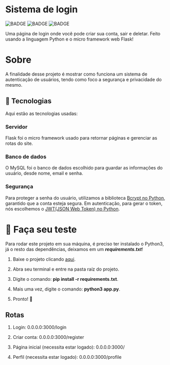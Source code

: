 # **Sistema de login**
![BADGE](https://img.shields.io/badge/Made%20with-Python-blue?style=for-the-badge&logo=Python)
![BADGE](https://img.shields.io/badge/Flask-000000?style=for-the-badge&logo=flask&logoColor=white)
![BADGE](https://img.shields.io/badge/MySQL-00000F?style=for-the-badge&logo=mysql&logoColor=white)

Uma página de login onde você pode criar sua conta, sair e deletar. Feito usando a linguagem Python e o micro framework web Flask!

# **Sobre**

A finalidade desse projeto é mostrar como funciona um sistema de autenticação de usuários, tendo como foco a segurança e privacidade do mesmo.

## **🚀 Tecnologias**

Aqui estão as tecnologias usadas:

### **Servidor**

Flask foi o micro framework usado para retornar páginas e gerenciar as rotas do site.

### **Banco de dados**

O MySQL foi o banco de dados escolhido para guardar as informações do usuário, desde nome, email e senha.

### **Segurança**

Para proteger a senha do usuário, utilizamos a biblioteca [Bcrypt no Python](https://pypi.org/project/bcrypt/), garantido que a conta esteja segura. Em autenticação, para gerar o token, nós escolhemos
o [JWT(JSON Web Token) no Python](https://pyjwt.readthedocs.io/en/stable/).

# **🔧 Faça seu teste**

Para rodar este projeto em sua máquina, é preciso ter instalado o Python3, já o resto das dependências, deixamos em um ***requirements.txt***!

1. Baixe o projeto clicando [aqui](https://github.com/jaedsonpys/Sistema-de-Login/archive/refs/heads/master.zip).

2. Abra seu terminal e entre na pasta raíz do projeto.

3. Digite o comando: **pip install -r requirements.txt**.

4. Mais uma vez, digite o comando: **python3 app.py**.

5. Pronto! 🎉

## **Rotas**

1. Login: 0.0.0.0:3000/login

2. Criar conta: 0.0.0.0:3000/register

3. Página inicial (necessita estar logado): 0.0.0.0:3000/

4. Perfil (necessita estar logado): 0.0.0.0:3000/profile